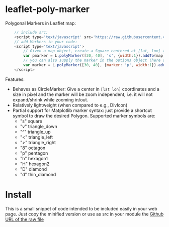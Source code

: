 # leaflet-poly-marker

Polygonal Markers in Leaflet map:

```javascript
    // include src:
    <script type='text/javascript' src='https://raw.githubusercontent.com/rizac/leaflet-poly-marker/main/PolyMarker.js'>
    // add Markers in your code:
    <script type='text/javascript'>
        // Given a map object, create a Square centered at [lat, lon] = [30, 40]:
        var pmarker = L.polyMarker([30, 40], 's', {width:1}).addTo(map);
        // you can also supply the marker in the options object (here draw a Pentagon):
        var marker = L.polyMarker([30, 40], {marker: 'p', width:1}).addTo(map);
    </script>
```

Features:

- Behaves as CircleMarker: Give a center in `[lat lon]` coordinates and a size in
  pixel and the marker will be zoom independent, i.e. it will not expand/shrink 
  while zooming in/out.
- Relatively lightweight (when compared to e.g., DivIcon)
- Partial support for Matplotlib marker syntax: just provide a shortcut symbol
  to draw the desired Polygon. Supported marker symbols are:
  - "s" square
  - "v" triangle_down
  - "^" triangle_up
  - "<" triangle_left
  - ">" triangle_right
  - "8" octagon
  - "p" pentagon
  - "h" hexagon1
  - "H" hexagon2
  - "D" diamond
  - "d" thin_diamond

# Install

This is a small snippet of code intended to be included easily in your web page.
Just copy the minified version or use as src in your module the [Github URL of
the raw file](https://raw.githubusercontent.com/rizac/leaflet-poly-marker/main/PolyMarker.js) 


